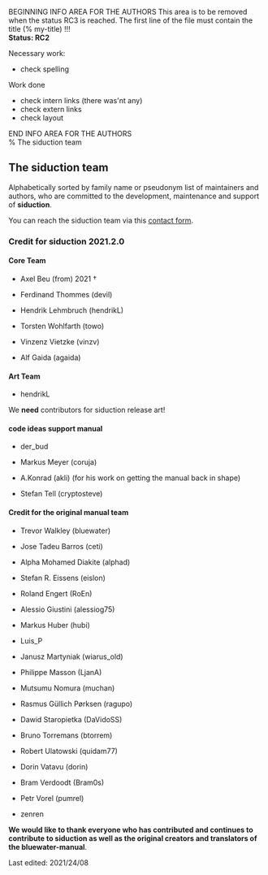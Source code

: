 BEGINNING   INFO AREA FOR THE AUTHORS
This area is to be removed when the status RC3 is reached. The first line of the file must contain the title (% my-title) !!!  
**Status: RC2**

Necessary work:

+ check spelling  

Work done

+ check intern links (there was'nt any)  
+ check extern links  
+ check layout  

END   INFO AREA FOR THE AUTHORS  
% The siduction team

## The siduction team

Alphabetically sorted by family name or pseudonym list of maintainers and authors, who are committed to the development, maintenance and support of **siduction**.

You can reach the siduction team via this [contact form](https://forum.siduction.org/index.php?action=contact).


### Credit for siduction 2021.2.0

#### Core Team

+ Axel Beu (from) 2021 †

+ Ferdinand Thommes (devil) 

+ Hendrik Lehmbruch (hendrikL)

+ Torsten Wohlfarth (towo)

+ Vinzenz Vietzke (vinzv)

+ Alf Gaida (agaida)

#### Art Team

+ hendrikL

We **need** contributors for siduction release art!

#### code ideas support manual

+ der_bud

+ Markus Meyer (coruja)

+ A.Konrad (akli) (for his work on getting the manual back in shape)

+ Stefan Tell (cryptosteve)

#### Credit for the original manual team

+ Trevor Walkley (bluewater)

+ Jose Tadeu Barros (ceti)

+ Alpha Mohamed Diakite (alphad)

+ Stefan R. Eissens (eislon)

+ Roland Engert (RoEn)

+ Alessio Giustini (alessiog75)

+ Markus Huber (hubi)

+ Luis_P

+ Janusz Martyniak (wiarus_old)

+ Philippe Masson (LjanA)

+ Mutsumu Nomura (muchan)

+ Rasmus Güllich Pørksen (ragupo)

+ Dawid Staropietka (DaVidoSS)

+ Bruno Torremans (btorrem)

+ Robert Ulatowski (quidam77)

+ Dorin Vatavu (dorin)

+ Bram Verdoodt (Bram0s)

+ Petr Vorel (pumrel)

+ zenren

**We would like to thank everyone who has contributed and continues to contribute to siduction as well as the original creators and translators of the bluewater-manual**.

<div id="rev">Last edited: 2021/24/08</div>
